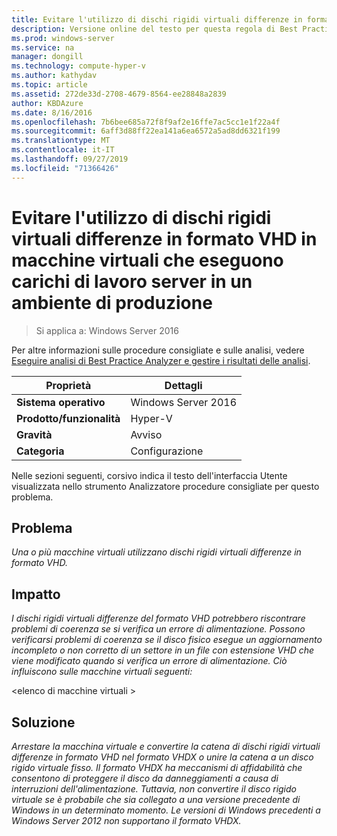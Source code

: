 ```yaml
---
title: Evitare l'utilizzo di dischi rigidi virtuali differenze in formato VHD in macchine virtuali che eseguono carichi di lavoro server in un ambiente di produzione
description: Versione online del testo per questa regola di Best Practices Analyzer.
ms.prod: windows-server
ms.service: na
manager: dongill
ms.technology: compute-hyper-v
ms.author: kathydav
ms.topic: article
ms.assetid: 272de33d-2708-4679-8564-ee28848a2839
author: KBDAzure
ms.date: 8/16/2016
ms.openlocfilehash: 7b6bee685a72f8f9af2e16ffe7ac5cc1e1f22a4f
ms.sourcegitcommit: 6aff3d88ff22ea141a6ea6572a5ad8dd6321f199
ms.translationtype: MT
ms.contentlocale: it-IT
ms.lasthandoff: 09/27/2019
ms.locfileid: "71366426"
---
```

# <a name="avoid-using-vhd-format-differencing-virtual-hard-disks-on-virtual-machines-that-run-server-workloads-in-a-production-environment"></a>Evitare l'utilizzo di dischi rigidi virtuali differenze in formato VHD in macchine virtuali che eseguono carichi di lavoro server in un ambiente di produzione

>Si applica a: Windows Server 2016

Per altre informazioni sulle procedure consigliate e sulle analisi, vedere [Eseguire analisi di Best Practice Analyzer e gestire i risultati delle analisi](https://go.microsoft.com/fwlink/p/?LinkID=223177).  
  
|Proprietà|Dettagli|  
|-|-|  
|**Sistema operativo**|Windows Server 2016|  
|**Prodotto/funzionalità**|Hyper-V|  
|**Gravità**|Avviso|  
|**Categoria**|Configurazione|  
  
Nelle sezioni seguenti, corsivo indica il testo dell'interfaccia Utente visualizzata nello strumento Analizzatore procedure consigliate per questo problema.  
  
## <a name="issue"></a>**Problema**  
*Una o più macchine virtuali utilizzano dischi rigidi virtuali differenze in formato VHD.*  
  
## <a name="impact"></a>**Impatto**  
*I dischi rigidi virtuali differenze del formato VHD potrebbero riscontrare problemi di coerenza se si verifica un errore di alimentazione. Possono verificarsi problemi di coerenza se il disco fisico esegue un aggiornamento incompleto o non corretto di un settore in un file con estensione VHD che viene modificato quando si verifica un errore di alimentazione. Ciò influiscono sulle macchine virtuali seguenti:*  
  
\<elenco di macchine virtuali >  
  
## <a name="resolution"></a>**Soluzione**  
*Arrestare la macchina virtuale e convertire la catena di dischi rigidi virtuali differenze in formato VHD nel formato VHDX o unire la catena a un disco rigido virtuale fisso. Il formato VHDX ha meccanismi di affidabilità che consentono di proteggere il disco da danneggiamenti a causa di interruzioni dell'alimentazione. Tuttavia, non convertire il disco rigido virtuale se è probabile che sia collegato a una versione precedente di Windows in un determinato momento. Le versioni di Windows precedenti a Windows Server 2012 non supportano il formato VHDX.*  
  


